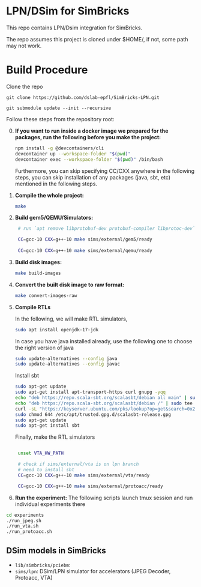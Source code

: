 # LPN/DSim for SimBricks

This repo contains LPN/Dsim integration for SimBricks.

The repo assumes this project is cloned under $HOME/, if not, some path may not work. 
 
# Build Procedure

Clone the repo
```
git clone https://github.com/dslab-epfl/SimBricks-LPN.git

git submodule update --init --recursive
```

Follow these steps from the repository root:

0. **If you want to run inside a docker image we prepared for the packages, run the following before you make the project:**
   ```bash
   npm install -g @devcontainers/cli
   devcontainer up --workspace-folder "$(pwd)"
   devcontainer exec --workspace-folder "$(pwd)" /bin/bash
   ```
   Furthermore, you can skip specifying CC/CXX anywhere in the following steps, you can skip installation of any packages (java, sbt, etc) mentioned in the following steps.


1. **Compile the whole project:**
   ```bash
   make
   ```
2. **Build gem5/QEMU/Simulators:**
   ```bash
    # run `apt remove libprotobuf-dev protobuf-compiler libprotoc-dev` if the following command has issue with protobuf 

    CC=gcc-10 CXX=g++-10 make sims/external/gem5/ready
 
    CC=gcc-10 CXX=g++-10 make sims/external/qemu/ready
   ```
4. **Build disk images:**
   ```bash
   make build-images
   ```
5. **Convert the built disk image to raw format:**
   ```bash
   make convert-images-raw
   ```
   
6. **Compile RTLs**

   In the following, we will make RTL simulators, 

   ```bash
   sudo apt install openjdk-17-jdk
   ```

   In case you have java installed already, use the following one to choose the right version of java
   ```bash
   sudo update-alternatives --config java 
   sudo update-alternatives --config javac
   ```

   Install sbt

   ```bash
   sudo apt-get update
   sudo apt-get install apt-transport-https curl gnupg -yqq
   echo "deb https://repo.scala-sbt.org/scalasbt/debian all main" | sudo tee /etc/apt/sources.list.d/sbt.list
   echo "deb https://repo.scala-sbt.org/scalasbt/debian /" | sudo tee /etc/apt/sources.list.d/sbt_old.list
   curl -sL "https://keyserver.ubuntu.com/pks/lookup?op=get&search=0x2EE0EA64E40A89B84B2DF73499E82A75642AC823" | sudo -H gpg --no-default-keyring --keyring gnupg-ring:/etc/apt/trusted.gpg.d/scalasbt-release.gpg --import
   sudo chmod 644 /etc/apt/trusted.gpg.d/scalasbt-release.gpg
   sudo apt-get update
   sudo apt-get install sbt
   ```
   
   Finally, make the RTL simulators
   ```bash

    unset VTA_HW_PATH

    # check if sims/external/vta is on lpn branch
    # need to install sbt
    CC=gcc-10 CXX=g++-10 make sims/external/vta/ready

    CC=gcc-10 CXX=g++-10 make sims/external/protoacc/ready
   ```

7. **Run the experiment:**
The following scripts launch tmux session and run individual experiments there
```bash
cd experiments
./run_jpeg.sh
./run_vta.sh
./run_protoacc.sh
```
  

## DSim models in SimBricks
- `lib/simbricks/pciebm`: 
- `sims/lpn`: DSim/LPN simulator for accelerators (JPEG Decoder, Protoacc, VTA)
